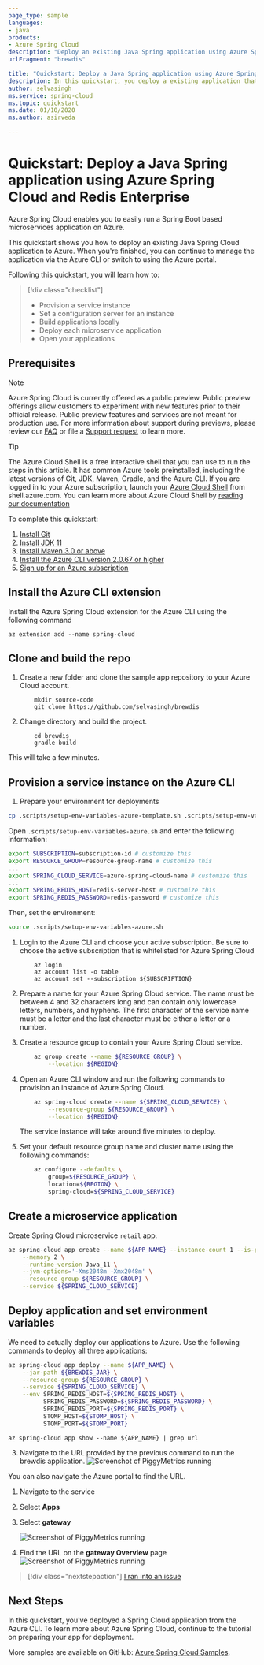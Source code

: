 ```yaml
---
page_type: sample
languages:
- java
products:
- Azure Spring Cloud
description: "Deploy an existing Java Spring application using Azure Spring Cloud and Redis Enterprise"
urlFragment: "brewdis"

title: "Quickstart: Deploy a Java Spring application using Azure Spring Cloud and Redis Enterprise"
description: In this quickstart, you deploy a existing application that use Redis Enterprise to Azure Spring Cloud.
author: selvasingh
ms.service: spring-cloud
ms.topic: quickstart
ms.date: 01/10/2020
ms.author: asirveda

---
```

# Quickstart: Deploy a Java Spring application using Azure Spring Cloud and Redis Enterprise 

Azure Spring Cloud enables you to easily run a Spring Boot based microservices application on Azure.

This quickstart shows you how to deploy an existing Java Spring Cloud application to Azure. When you're finished, you can continue to manage the application via the Azure CLI or switch to using the Azure portal.

Following this quickstart, you will learn how to:

> [!div class="checklist"]
> * Provision a service instance
> * Set a configuration server for an instance
> * Build applications locally
> * Deploy each microservice application
> * Open your applications

## Prerequisites

>[!Note]
> Azure Spring Cloud is currently offered as a public preview. Public preview offerings allow customers to experiment with new features prior to their official release.  Public preview features and services are not meant for production use.  For more information about support during previews, please review our [FAQ](https://azure.microsoft.com/support/faq/) or file a [Support request](https://docs.microsoft.com/azure/azure-portal/supportability/how-to-create-azure-support-request) to learn more.

>[!TIP]
> The Azure Cloud Shell is a free interactive shell that you can use to run the steps in this article.  It has common Azure tools preinstalled, including the latest versions of Git, JDK, Maven, Gradle, and the Azure CLI. If you are logged in to your Azure subscription, launch your [Azure Cloud Shell](https://shell.azure.com) from shell.azure.com.  You can learn more about Azure Cloud Shell by [reading our documentation](../cloud-shell/overview.md)

To complete this quickstart:

1. [Install Git](https://git-scm.com/)
2. [Install JDK 11](https://docs.microsoft.com/java/azure/jdk/?view=azure-java-stable)
3. [Install Maven 3.0 or above](https://maven.apache.org/download.cgi)
4. [Install the Azure CLI version 2.0.67 or higher](https://docs.microsoft.com/cli/azure/install-azure-cli?view=azure-cli-latest)
5. [Sign up for an Azure subscription](https://azure.microsoft.com/free/)

## Install the Azure CLI extension

Install the Azure Spring Cloud extension for the Azure CLI using the following command

```azurecli
az extension add --name spring-cloud
```

## Clone and build the repo

1. Create a new folder and clone the sample app repository to your Azure Cloud account.  

    ```console
        mkdir source-code
        git clone https://github.com/selvasingh/brewdis
    ```

2. Change directory and build the project.

    ```console
        cd brewdis
        gradle build
    ```
This will take a few minutes.

## Provision a service instance on the Azure CLI

1. Prepare your environment for deployments

```bash
cp .scripts/setup-env-variables-azure-template.sh .scripts/setup-env-variables-azure.sh
```

Open `.scripts/setup-env-variables-azure.sh` and enter the following information:

```bash
export SUBSCRIPTION=subscription-id # customize this
export RESOURCE_GROUP=resource-group-name # customize this
...
export SPRING_CLOUD_SERVICE=azure-spring-cloud-name # customize this
...
export SPRING_REDIS_HOST=redis-server-host # customize this
export SPRING_REDIS_PASSWORD=redis-password # customize this
```

Then, set the environment:
```bash
source .scripts/setup-env-variables-azure.sh
```

1. Login to the Azure CLI and choose your active subscription. Be sure to choose the active subscription that is whitelisted for Azure Spring Cloud

    ```azurecli
        az login
        az account list -o table
        az account set --subscription ${SUBSCRIPTION}
    ```

2. Prepare a name for your Azure Spring Cloud service.  The name must be between 4 and 32 characters long and can contain only lowercase letters, numbers, and hyphens.  The first character of the service name must be a letter and the last character must be either a letter or a number.

3. Create a resource group to contain your Azure Spring Cloud service.

    ```bash
        az group create --name ${RESOURCE_GROUP} \
            --location ${REGION}
    ```

4. Open an Azure CLI window and run the following commands to provision an instance of Azure Spring Cloud.

    ```bash
        az spring-cloud create --name ${SPRING_CLOUD_SERVICE} \
            --resource-group ${RESOURCE_GROUP} \
            --location ${REGION}
    ```

    The service instance will take around five minutes to deploy.

5. Set your default resource group name and cluster name using the following commands:

    ```bash
        az configure --defaults \
            group=${RESOURCE_GROUP} \
            location=${REGION} \
            spring-cloud=${SPRING_CLOUD_SERVICE}
    ```

## Create a microservice application

Create Spring Cloud microservice `retail` app.

```bash
az spring-cloud app create --name ${APP_NAME} --instance-count 1 --is-public true \
    --memory 2 \
    --runtime-version Java_11 \
    --jvm-options='-Xms2048m -Xmx2048m' \
    --resource-group ${RESOURCE_GROUP} \
    --service ${SPRING_CLOUD_SERVICE}
```

## Deploy application and set environment variables

We need to actually deploy our applications to Azure. Use the following commands to deploy all three applications:

```bash
az spring-cloud app deploy --name ${APP_NAME} \
    --jar-path ${BREWDIS_JAR} \
    --resource-group ${RESOURCE_GROUP} \
    --service ${SPRING_CLOUD_SERVICE} \
    --env SPRING_REDIS_HOST=${SPRING_REDIS_HOST} \
          SPRING_REDIS_PASSWORD=${SPRING_REDIS_PASSWORD} \
          SPRING_REDIS_PORT=${SPRING_REDIS_PORT} \
          STOMP_HOST=${STOMP_HOST} \
          STOMP_PORT=${STOMP_PORT}
```

```azurecli
az spring-cloud app show --name ${APP_NAME} | grep url
```

3. Navigate to the URL provided by the previous command to run the brewdis application.
    ![Screenshot of PiggyMetrics running](media/spring-cloud-quickstart-launch-app-cli/launch-app.png)

You can also navigate the Azure portal to find the URL. 
1. Navigate to the service
2. Select **Apps**
3. Select **gateway**

    ![Screenshot of PiggyMetrics running](media/spring-cloud-quickstart-launch-app-cli/navigate-app1.png)
    
4. Find the URL on the **gateway Overview** page
    ![Screenshot of PiggyMetrics running](media/spring-cloud-quickstart-launch-app-cli/navigate-app2-url.png)

> [!div class="nextstepaction"]
> [I ran into an issue](https://www.research.net/r/javae2e?tutorial=asc-cli-quickstart&step=public-endpoint)

## Next Steps

In this quickstart, you've deployed a Spring Cloud application from the Azure CLI.  To learn more about Azure Spring Cloud, continue to the tutorial on preparing your app for deployment.

More samples are available on GitHub: [Azure Spring Cloud Samples](https://github.com/Azure-Samples/Azure-Spring-Cloud).